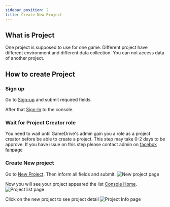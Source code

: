 ```yaml
---
sidebar_position: 2
title: Create New Project
---
```


## What is Project

One project is supposed to use for one game. Different project have different environment and different data collection. You can not access data of another project.

## How to create Project

### Sign up

Go to [Sign-up](https://console.gamedrive.cc/sign-up) and submit required fields.

After that [Sign-In](https://console.gamedrive.cc/sign-up) to the console.

### Wait for Project Creator role

You need to wait until GameDrive's admin gain you a role as a project creator before be able to create a project. This step may take 0-2 days to be approve. If you have issue on this step please contact admin on [facebok fanpage](https://www.facebook.com/gamedrive.cc)

### Create New project

Go to [New Project](https://console.gamedrive.cc/projects/new). Then inform all fields and submit.
![New project page](/path/to/image.png)

Now you will see your project appeared the list [Console Home](https://console.gamedrive.cc/home).
![Project list page](/path/to/image.png)

Click on the new project to see project detail
![Project Info page](/path/to/image.png)
